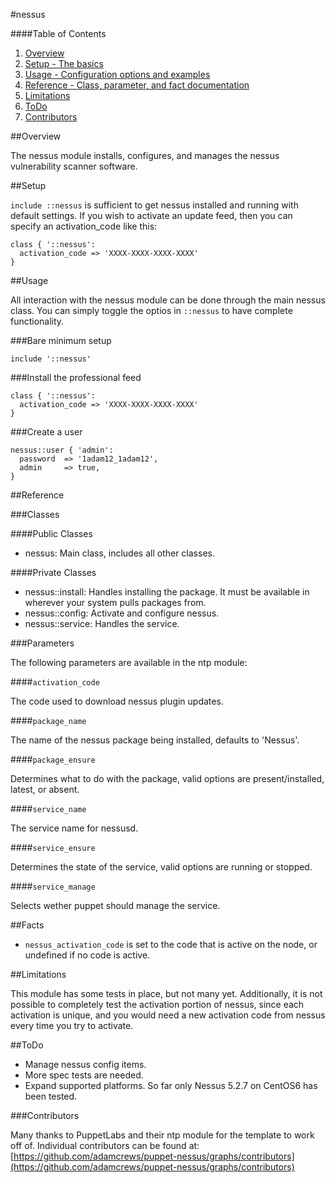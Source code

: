 #nessus

####Table of Contents

1. [Overview](#overview)
2. [Setup - The basics](#setup)
3. [Usage - Configuration options and examples](#usage)
4. [Reference - Class, parameter, and fact documentation](#reference)
5. [Limitations](#limitations)
6. [ToDo](#todo)
7. [Contributors](#contributors)

##Overview

The nessus module installs, configures, and manages the nessus vulnerability scanner software.

##Setup

`include ::nessus` is sufficient to get nessus installed and running with default settings.  If you wish to activate an update feed, then you can specify an activation_code like this:

```puppet
class { '::nessus':
  activation_code => 'XXXX-XXXX-XXXX-XXXX'
}
```

##Usage

All interaction with the nessus module can be done through the main nessus class.
You can simply toggle the optios in `::nessus` to have complete functionality.

###Bare minimum setup

```puppet
include '::nessus'
```

###Install the professional feed

```puppet
class { '::nessus':
  activation_code => 'XXXX-XXXX-XXXX-XXXX'
}
```

###Create a user
```puppet
nessus::user { 'admin':
  password  => '1adam12_1adam12',
  admin     => true,
}
```

##Reference

###Classes

####Public Classes

* nessus: Main class, includes all other classes.

####Private Classes

* nessus::install: Handles installing the package.  It must be available in wherever your system pulls packages from.
* nessus::config: Activate and configure nessus.
* nessus::service: Handles the service.

###Parameters

The following parameters are available in the ntp module:

####`activation_code`

The code used to download nessus plugin updates.

####`package_name`

The name of the nessus package being installed, defaults to 'Nessus'.

####`package_ensure`

Determines what to do with the package, valid options are present/installed, latest, or absent.

####`service_name`

The service name for nessusd.

####`service_ensure`

Determines the state of the service, valid options are running or stopped.

####`service_manage`

Selects wether puppet should manage the service.

##Facts

* `nessus_activation_code` is set to the code that is active on the node, or undefined if no code is active.

##Limitations

This module has some tests in place, but not many yet.  Additionally, it is not possible to completely test the activation portion of nessus, since each activation is unique, and you would need a new activation code from nessus every time you try to activate.

##ToDo

* Manage nessus config items.
* More spec tests are needed.
* Expand supported platforms.  So far only Nessus 5.2.7 on CentOS6 has been tested.

###Contributors

Many thanks to PuppetLabs and their ntp module for the template to work off of.  Individual contributors can be found at: [https://github.com/adamcrews/puppet-nessus/graphs/contributors](https://github.com/adamcrews/puppet-nessus/graphs/contributors)
